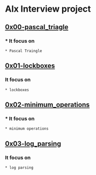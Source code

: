 # Alx Interview project

## [0x00-pascal_triagle](https://github.com/jabez-abija2399/alx-interview/tree/main/0x00-pascal_triangle)
### * It focus on 
	* Pascal Traingle

## [0x01-lockboxes](https://github.com/jabez-abija2399/alx-interview/tree/main/0x01-lockboxes)
### It focus on 
	* lockboxes

## [0x02-minimum_operations](https://github.com/jabez-abija2399/alx-interview/tree/main/0x02-minimum_operations)
### * It focus on 
	* minimum operations

## [0x03-log_parsing](https://github.com/jabez-abija2399/alx-interview/tree/main/0x03-log_parsing)
### It focus on 
	* log parsing
